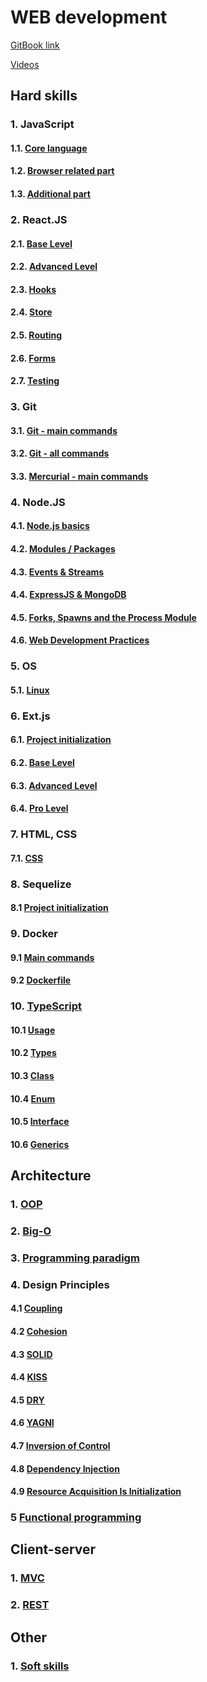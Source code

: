 # WEB development

[GitBook link](https://sergiy-mykhailov-2.gitbook.io/development/)

[Videos](https://github.com/YauhenKavalchuk/interview-questions)

## Hard skills

### 1. JavaScript
#### 1.1. [Core language](js/js_core.md)
#### 1.2. [Browser related part](js/js_browser.md)
#### 1.3. [Additional part](js/js_additional.md)

### 2. React.JS
#### 2.1. [Base Level](react/react_base.md)
#### 2.2. [Advanced Level](react/react_advanced.md)
#### 2.3. [Hooks](react/react_hooks.md)
#### 2.4. [Store](react/react_store.md)
#### 2.5. [Routing](react/react_routing.md)
#### 2.6. [Forms](react/react_forms.md)
#### 2.7. [Testing](react/react_testing.md)

### 3. Git
#### 3.1. [Git - main commands](git/git_main.md)
#### 3.2. [Git - all commands](git/git_all.md)
#### 3.3. [Mercurial - main commands](git/hg_main.md)

### 4. Node.JS
#### 4.1. [Node.js basics](node/node_1.md)
#### 4.2. [Modules / Packages](node/node_2.md)
#### 4.3. [Events & Streams](node/node_3.md)
#### 4.4. [ExpressJS & MongoDB](node/node_4.md)
#### 4.5. [Forks, Spawns and the Process Module](node/node_5.md)
#### 4.6. [Web Development Practices](node/node_6.md)

### 5. OS
#### 5.1. [Linux](os/linux.md)

### 6. Ext.js
#### 6.1. [Project initialization](ext/extjs_init.md)
#### 6.2. [Base Level](ext/extjs_base.md)
#### 6.3. [Advanced Level](ext/extjs_advanced.md)
#### 6.4. [Pro Level](ext/extjs_pro.md)

### 7. HTML, CSS
#### 7.1. [CSS](html_css/css.md)

### 8. Sequelize
#### 8.1 [Project initialization](sequelize/sequelize_init.md)

### 9. Docker
#### 9.1 [Main commands](docker/commands.md)
#### 9.2 [Dockerfile](docker/dockerfile.md)

### 10. [TypeScript](ts/ts.md)
#### 10.1 [Usage](ts/core/ts_usage.md)
#### 10.2 [Types](ts/core/ts_type.md)
#### 10.3 [Class](ts/core/ts_class.md)
#### 10.4 [Enum](ts/core/ts_enum.md)
#### 10.5 [Interface](ts/core/ts_interface.md)
#### 10.6 [Generics](ts/core/ts_generic.md)


## Architecture
### 1. [OOP](architecture/OOP.md)
### 2. [Big-O](architecture/big_O.md)
### 3. [Programming paradigm](architecture/programming_paradigm.md)
### 4. Design Principles
#### 4.1 [Coupling](architecture/principles/coupling.md)
#### 4.2 [Cohesion](architecture/principles/cohesion.md)
#### 4.3 [SOLID](architecture/principles/solid.md)
#### 4.4 [KISS](architecture/principles/KISS.md)
#### 4.5 [DRY](architecture/principles/DRY.md)
#### 4.6 [YAGNI](architecture/principles/YAGNI.md)
#### 4.7 [Inversion of Control](architecture/principles/IoC.md)
#### 4.8 [Dependency Injection](architecture/principles/dependency_injection.md)
#### 4.9 [Resource Acquisition Is Initialization](architecture/principles/RAII.md)
### 5 [Functional programming](architecture/functional_programming.md)


## Client-server
### 1. [MVC](client-server/MVC.md)
### 2. [REST](client-server/REST.md)

## Other

### 1. [Soft skills](other/soft_skills.md)
